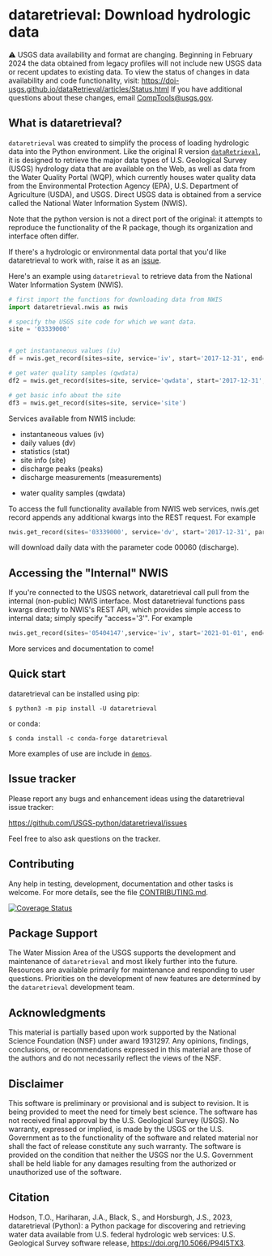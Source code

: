 # dataretrieval: Download hydrologic data

:warning: USGS data availability and format are changing. Beginning in February 2024 the data obtained from legacy profiles will not include new USGS data or recent updates to existing data. To view the status of changes in data availability and code functionality, visit: https://doi-usgs.github.io/dataRetrieval/articles/Status.html
If you have additional questions about these changes, email CompTools@usgs.gov.

## What is dataretrieval?
`dataretrieval` was created to simplify the process of loading hydrologic data into the Python environment.
Like the original R version [`dataRetrieval`](https://github.com/DOI-USGS/dataRetrieval),
it is designed to retrieve the major data types of U.S. Geological Survey (USGS) hydrology
data that are available on the Web, as well as data from the Water
Quality Portal (WQP), which currently houses water quality data from the
Environmental Protection Agency (EPA), U.S. Department of Agriculture
(USDA), and USGS. Direct USGS data is obtained from a service called the
National Water Information System (NWIS).

Note that the python version is not a direct port of the original: it attempts to reproduce the functionality of the R package,
though its organization and interface often differ.

If there's a hydrologic or environmental data portal that you'd like dataretrieval to 
work with, raise it as an [issue](https://github.com/USGS-python/dataretrieval/issues).

Here's an example using `dataretrieval` to retrieve data from the National Water Information System (NWIS).

```python
# first import the functions for downloading data from NWIS
import dataretrieval.nwis as nwis

# specify the USGS site code for which we want data.
site = '03339000'


# get instantaneous values (iv)
df = nwis.get_record(sites=site, service='iv', start='2017-12-31', end='2018-01-01')

# get water quality samples (qwdata)
df2 = nwis.get_record(sites=site, service='qwdata', start='2017-12-31', end='2018-01-01')

# get basic info about the site
df3 = nwis.get_record(sites=site, service='site')
```
Services available from NWIS include:
- instantaneous values (iv)
- daily values (dv)
- statistics (stat)
- site info (site)
- discharge peaks (peaks)
- discharge measurements (measurements)
* water quality samples (qwdata)

To access the full functionality available from NWIS web services, nwis.get record appends any additional kwargs into the REST request. For example
```python
nwis.get_record(sites='03339000', service='dv', start='2017-12-31', parameterCd='00060')
```
will download daily data with the parameter code 00060 (discharge).

## Accessing the "Internal" NWIS
If you're connected to the USGS network, dataretrieval call pull from the internal (non-public) NWIS interface.
Most dataretrieval functions pass kwargs directly to NWIS's REST API, which provides simple access to internal data; simply specify "access='3'".
For example
```python
nwis.get_record(sites='05404147',service='iv', start='2021-01-01', end='2021-3-01', access='3')
```

More services and documentation to come!

## Quick start

dataretrieval can be installed using pip:
	
    $ python3 -m pip install -U dataretrieval

or conda:

    $ conda install -c conda-forge dataretrieval

More examples of use are include in [`demos`](https://github.com/USGS-python/dataretrieval/tree/master/demos).

## Issue tracker

Please report any bugs and enhancement ideas using the dataretrieval issue
tracker:

  https://github.com/USGS-python/dataretrieval/issues

Feel free to also ask questions on the tracker.


## Contributing

Any help in testing, development, documentation and other tasks is welcome.
For more details, see the file [CONTRIBUTING.md](CONTRIBUTING.md).


[![Coverage Status](https://coveralls.io/repos/github/thodson-usgs/data_retrieval/badge.svg?branch=master)](https://coveralls.io/github/thodson-usgs/data_retrieval?branch=master)

## Package Support
The Water Mission Area of the USGS supports the development and maintenance of `dataretrieval`
and most likely further into the future.
Resources are available primarily for maintenance and responding to user questions.
Priorities on the development of new features are determined by the `dataretrieval` development team.


## Acknowledgments
This material is partially based upon work supported by the National Science Foundation (NSF) under award 1931297.
Any opinions, findings, conclusions, or recommendations expressed in this material are those of the authors and do not necessarily reflect the views of the NSF.

## Disclaimer

This software is preliminary or provisional and is subject to revision. 
It is being provided to meet the need for timely best science.
The software has not received final approval by the U.S. Geological Survey (USGS).
No warranty, expressed or implied, is made by the USGS or the U.S. Government as to the functionality of the software and related material nor shall the fact of release constitute any such warranty. 
The software is provided on the condition that neither the USGS nor the U.S. Government shall be held liable for any damages resulting from the authorized or unauthorized use of the software.

## Citation

Hodson, T.O., Hariharan, J.A., Black, S., and Horsburgh, J.S., 2023, dataretrieval (Python): a Python package for discovering
and retrieving water data available from U.S. federal hydrologic web services:
U.S. Geological Survey software release,
https://doi.org/10.5066/P94I5TX3.
